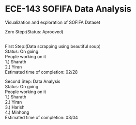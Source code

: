 # ECE-143 SOFIFA Data Analysis
Visualization and exploration of SOFIFA Dataset <br>

Zero Step:(Status: Aprooved)<br>
<br>

First Step:(Data scrapping using beautiful soup)<br>
Status: On going:<br>
People working on it<br>
1.) Sharath<br>
2.) Yiran<br>
Estimated time of completion: 02/28<br>

Second Step: Data Analysis<br>
Status: On going<br>
People working on it<br>
1.) Sharath<br>
2.) Yiran<br>
3.) Harish<br>
4.) Minhong<br>
Estimated time of completion: 03/04<br>
